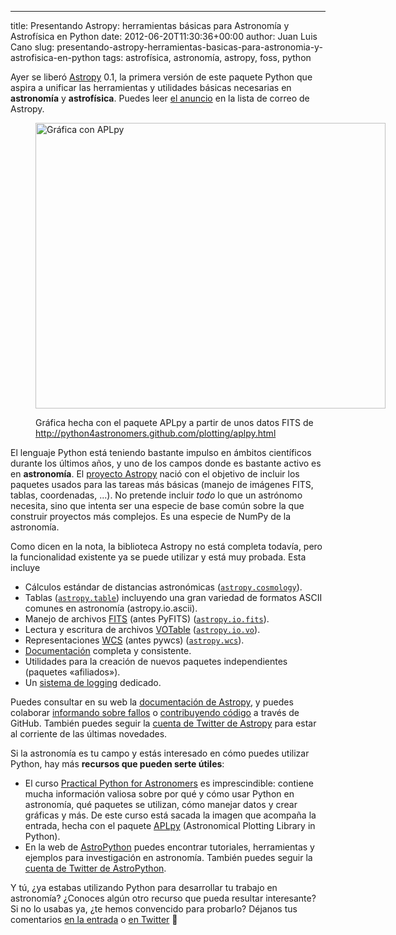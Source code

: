 ---
title: Presentando Astropy: herramientas básicas para Astronomía y Astrofísica en Python
date: 2012-06-20T11:30:36+00:00
author: Juan Luis Cano
slug: presentando-astropy-herramientas-basicas-para-astronomia-y-astrofisica-en-python
tags: astrofísica, astronomía, astropy, foss, python

Ayer se liberó [Astropy](http://www.astropy.org/) 0.1, la primera versión de este paquete Python que aspira a unificar las herramientas y utilidades básicas necesarias en **astronomía** y **astrofísica**. Puedes leer [el anuncio](http://mail.scipy.org/pipermail/astropy/2012-June/002103.html) en la lista de correo de Astropy.<figure id="attachment_604" style="width: 560px" class="wp-caption aligncenter">

[<img class=" wp-image-604 " title="Gráfica con APLpy" alt="Gráfica con APLpy" src="http://pybonacci.org/wp-content/uploads/2012/06/aplpy-plot.png" width="560" height="457" srcset="https://pybonacci.es/wp-content/uploads/2012/06/aplpy-plot.png 1000w, https://pybonacci.es/wp-content/uploads/2012/06/aplpy-plot-300x245.png 300w" sizes="(max-width: 560px) 100vw, 560px" />](http://pybonacci.org/wp-content/uploads/2012/06/aplpy-plot.png)<figcaption class="wp-caption-text">Gráfica hecha con el paquete APLpy a partir de unos datos FITS de http://python4astronomers.github.com/plotting/aplpy.html</figcaption></figure> 

El lenguaje Python está teniendo bastante impulso en ámbitos científicos durante los últimos años, y uno de los campos donde es bastante activo es en **astronomía**. El [proyecto Astropy](http://www.astropy.org/vision.html) nació con el objetivo de incluir los paquetes usados para las tareas más básicas (manejo de imágenes FITS, tablas, coordenadas, ...). No pretende incluir _todo_ lo que un astrónomo necesita, sino que intenta ser una especie de base común sobre la que construir proyectos más complejos. Es una especie de NumPy de la astronomía.

Como dicen en la nota, la biblioteca Astropy no está completa todavía, pero la funcionalidad existente ya se puede utilizar y está muy probada. Esta incluye

  * Cálculos estándar de distancias astronómicas ([`astropy.cosmology`](http://astropy.readthedocs.org/en/tmp-v0.1-wcython/cosmology/index.html)).
  * Tablas ([`astropy.table`](http://astropy.readthedocs.org/en/tmp-v0.1-wcython/table/index.html)) incluyendo una gran variedad de formatos ASCII comunes en astronomía (astropy.io.ascii).
  * Manejo de archivos [FITS](http://es.wikipedia.org/wiki/FITS) (antes PyFITS) ([`astropy.io.fits`](http://astropy.readthedocs.org/en/tmp-v0.1-wcython/io/fits/index.html)).
  * Lectura y escritura de archivos [VOTable](http://www.ivoa.net/cgi-bin/twiki/bin/view/IVOA/IvoaVOTable) ([`astropy.io.vo`](http://astropy.readthedocs.org/en/tmp-v0.1-wcython/io/vo/index.html)).
  * Representaciones [WCS](http://fits.gsfc.nasa.gov/fits_wcs.html) (antes pywcs) ([`astropy.wcs`](http://astropy.readthedocs.org/en/tmp-v0.1-wcython/wcs/index.html)).
  * [Documentación](http://astropy.readthedocs.org/en/tmp-v0.1-wcython/index.html) completa y consistente.
  * Utilidades para la creación de nuevos paquetes independientes (paquetes «afiliados»).
  * Un [sistema de logging](http://astropy.readthedocs.org/en/tmp-v0.1-wcython/logging.html) dedicado.

Puedes consultar en su web la [documentación de Astropy](http://astropy.readthedocs.org/en/tmp-v0.1-wcython/index.html), y puedes colaborar [informando sobre fallos](https://github.com/astropy/astropy/issues) o [contribuyendo código](https://github.com/astropy/astropy) a través de GitHub. También puedes seguir la [cuenta de Twitter de Astropy](https://twitter.com/#!/astropy) para estar al corriente de las últimas novedades.

Si la astronomía es tu campo y estás interesado en cómo puedes utilizar Python, hay más **recursos que pueden serte útiles**:

  * El curso [Practical Python for Astronomers](http://python4astronomers.github.com/) es imprescindible: contiene mucha información valiosa sobre por qué y cómo usar Python en astronomía, qué paquetes se utilizan, cómo manejar datos y crear gráficas y más. De este curso está sacada la imagen que acompaña la entrada, hecha con el paquete [APLpy](http://aplpy.github.com/) (Astronomical Plotting Library in Python).
  * En la web de [AstroPython](http://www.astropython.org/) puedes encontrar tutoriales, herramientas y ejemplos para investigación en astronomía. También puedes seguir la [cuenta de Twitter de AstroPython](https://twitter.com/#!/AstroPython).

Y tú, ¿ya estabas utilizando Python para desarrollar tu trabajo en astronomía? ¿Conoces algún otro recurso que pueda resultar interesante? Si no lo usabas ya, ¿te hemos convencido para probarlo? Déjanos tus comentarios [en la entrada](#respond) o [en Twitter](https://twitter.com/Pybonacci) 🙂